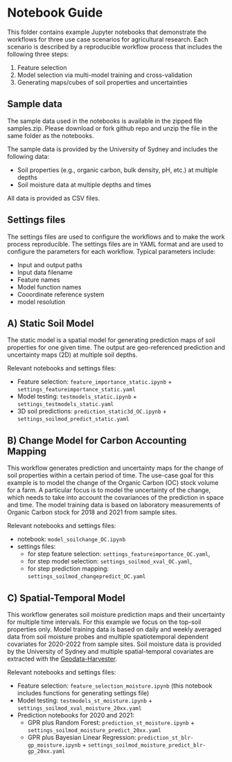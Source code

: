 # Notebook Guide

This folder contains example Jupyter notebooks that demonstrate the workflows for three use case scenarios for agricultural research. Each scenario is described by a reproducible workflow process that includes the following three steps:
1. Feature selection
2. Model selection via multi-model training and cross-validation
3. Generating maps/cubes of soil properties and uncertainties

## Sample data

The sample data used in the notebooks is available in the zipped file samples.zip. Please download or fork github repo and unzip the file in the same folder as the notebooks.

The sample data is provided by the University of Sydney and includes the following data:
- Soil properties (e.g., organic carbon, bulk density, pH, etc.) at multiple depths
- Soil moisture data at multiple depths and times

All data is provided as CSV files.

## Settings files

The settings files are used to configure the workflows and to make the work process reproducible. The settings files are in YAML format and are used to configure the parameters for each workflow. Typical parameters include:
- Input and output paths 
- Input data filename
- Feature names
- Model function names
- Cooordinate reference system
- model resolution

## A) Static Soil Model

The static model is a spatial model for generating prediction maps of soil properties for one given time. The output are geo-referenced prediction and uncertainty maps (2D) at multiple soil depths.

Relevant notebooks and settings files:

- Feature selection: `feature_importance_static.ipynb` + `settings_featureimportance_static.yaml`
- Model testing: `testmodels_static.ipynb` + `settings_testmodels_static.yaml`
- 3D soil predictions: `prediction_static3d_OC.ipynb` + `settings_soilmod_predict_static.yaml`


## B) Change Model for Carbon Accounting Mapping

This workflow generates prediction and uncertainty maps for the change of soil properties within a certain period of time. The use-case goal for this example is to model the change of the Organic Carbon (OC) stock volume for a farm. A particular focus is to model the uncertainty of the change, which needs to take into account the covariances of the prediction in space and time. The model training data is based on laboratory measurements of Organic Carbon stock for 2018 and 2021 from sample sites.

Relevant notebooks and settings files:

- notebook: `model_soilchange_OC.ipynb`
- settings files: 
    - for step feature selection: `settings_featureimportance_OC.yaml`, 
    - for step model selection: `settings_soilmod_xval_OC.yaml`, 
    - for step prediction mapping: `settings_soilmod_changepredict_OC.yaml`

## C) Spatial-Temporal Model

This workflow generates soil moisture prediction maps and their uncertainty for multiple time intervals. For this example we focus on the top-soil properties only. Model training data is based on daily and weekly averaged data from soil moisture probes and multiple spatiotemporal dependent covariates for 2020-2022 from sample sites. Soil moisture data is provided by the University of Sydney and multiple spatial-temporal covariates are extracted with the [Geodata-Harvester](https://github.com/Sydney-Informatics-Hub/geodata-harvester).

Relevant notebooks and settings files:

- Feature selection: `feature_selection_moisture.ipynb` (this notebook includes functions for generating settings file)
- Model testing: `testmodels_st_moisture.ipynb` + `settings_soilmod_xval_moisture_20xx.yaml`
- Prediction notebooks for 2020 and 2021: 
    - GPR plus Random Forest: `prediction_st_moisture.ipynb` + `settings_soilmod_moisture_predict_20xx.yaml`
    - GPR plus Bayesian Linear Regression: `prediction_st_blr-gp_moisture.ipynb` + `settings_soilmod_moisture_predict_blr-gp_20xx.yaml` 